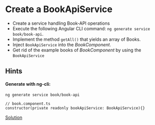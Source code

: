 # Create a BookApiService
- Create a service handling Book-API operations 
- Execute the following Angular CLI command: `ng generate service book/book-api`.
- Implement the method `getAll()` that yields an array of Books.
- Inject `BookApiService` into the _BookComponent_.
- Get rid of the example books of _BookComponent_ by using the `BookApiService`

## Hints

#### Generate with ng-cli:

```
ng generate service book/book-api
```

```
// book.component.ts
constructor(private readonly bookApiService: BookApiService){}
```

[Solution](https://github.com/martinakraus/bookmonkey-client/commit/e485590f235750b57a4add8d093815c588e537eb)

